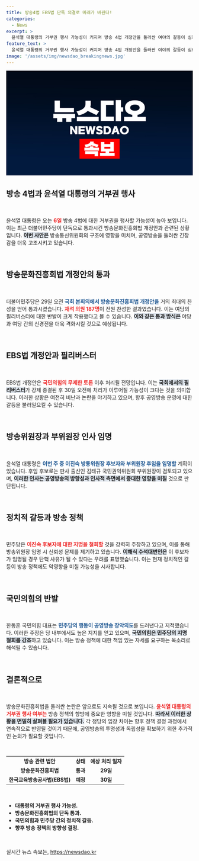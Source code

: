 ```yaml
---
title: 방송4법 EBS법 단독 의결로 미래가 바뀐다!
categories:
  - News
excerpt: >
  윤석열 대통령의 거부권 행사 가능성이 커지며 방송 4법 개정안을 둘러싼 여야의 갈등이 심화되고 있습니다. 민주당의 단독 의결과 국민의힘의 필리버스터가 맞물리며 공영방송의 미래가 긴장감 속에 흔들리고 있습니다. 클릭 유도!
feature_text: >
  윤석열 대통령의 거부권 행사 가능성이 커지며 방송 4법 개정안을 둘러싼 여야의 갈등이 심화되고 있습니다. 민주당의 단독 의결과 국민의힘의 필리버스터가 맞물리며 공영방송의 미래가 긴장감 속에 흔들리고 있습니다. 클릭 유도!
image: '/assets/img/newsdao_breakingnews.jpg'
---
```


<p><img src="/assets/img/newsdao_breakingnews.jpg" alt="flaretime 속보" /></p>

<h2 data-ke-size="size26">방송 4법과 윤석열 대통령의 거부권 행사</h2>

<p data-ke-size="size16">&nbsp;</p>

<p>윤석열 대통령은 오는 <b><span style="color: #ee2323;">6일</span></b> 방송 4법에 대한 거부권을 행사할 가능성이 높아 보입니다. 이는 최근 더불어민주당이 단독으로 통과시킨 방송문화진흥회법 개정안과 관련된 상황입니다. <b><span style="background-color: #21538527;">이번 사안은</span></b> 방송통신위원회의 구조에 영향을 미치며, 공영방송을 둘러싼 긴장감을 더욱 고조시키고 있습니다.</p>

<p data-ke-size="size16">&nbsp;</p>

<h2 data-ke-size="size26">방송문화진흥회법 개정안의 통과</h2>

<p data-ke-size="size16">&nbsp;</p>

<p>더불어민주당은 29일 오전 <b><span style="color: #1a5490;">국회 본회의에서 방송문화진흥회법 개정안을</span></b> 거의 최대의 찬성을 얻어 통과시켰습니다. <b><span style="color: #ee2323;">재석 의원 187명</span></b>이 전원 찬성한 결과였습니다. 이는 여당의 필리버스터에 대한 반발이 크게 작용했다고 볼 수 있습니다. <b><span style="background-color: #21538527;">이와 같은 통과 방식은</span></b> 야당과 여당 간의 신경전을 더욱 격화시킬 것으로 예상됩니다.</p>

<p data-ke-size="size16">&nbsp;</p>

<h2 data-ke-size="size26">EBS법 개정안과 필리버스터</h2>

<p data-ke-size="size16">&nbsp;</p>

<p>EBS법 개정안은 <b><span style="color: #ee2323;">국민의힘의 무제한 토론</span></b> 이후 처리될 전망입니다. 이는 <b><span style="background-color: #21538527;">국회에서의 필리버스터</span></b>가 강제 종결된 후 30일 오전에 처리가 이루어질 가능성이 크다는 것을 의미합니다. 이러한 상황은 여전히 비난과 논란을 야기하고 있으며, 향후 공영방송 운영에 대한 갈등을 불러일으킬 수 있습니다.</p>

<p data-ke-size="size16">&nbsp;</p>

<h2 data-ke-size="size26">방송위원장과 부위원장 인사 임명</h2>

<p data-ke-size="size16">&nbsp;</p>

<p>윤석열 대통령은 <b><span style="color: #1a5490;">이번 주 중 이진숙 방통위원장 후보자와 부위원장 후임을 임명할</span></b> 계획이 있습니다. 후임 후보로는 판사 출신인 김태규 국민권익위원회 부위원장이 검토되고 있으며, <b><span style="background-color: #21538527;">이러한 인사는 공영방송의 방향성과 인사적 측면에서 중대한 영향을 미칠</span></b> 것으로 판단됩니다.</p>

<p data-ke-size="size16">&nbsp;</p>

<h2 data-ke-size="size26">정치적 갈등과 방송 정책</h2>

<p data-ke-size="size16">&nbsp;</p>

<p>민주당은 <b><span style="color: #ee2323;">이진숙 후보자에 대한 지명을 철회할</span></b> 것을 강력히 주장하고 있으며, 이를 통해 방송위원장 임명 시 신뢰성 문제를 제기하고 있습니다. <b><span style="background-color: #21538527;">이해식 수석대변인은</span></b> 이 후보자가 임명될 경우 탄핵 사유가 될 수 있다는 우려를 표명했습니다. 이는 현재 정치적인 갈등이 방송 정책에도 악영향을 미칠 가능성을 시사합니다.</p>

<p data-ke-size="size16">&nbsp;</p>

<h2 data-ke-size="size26">국민의힘의 반발</h2>

<p data-ke-size="size16">&nbsp;</p>

<p>한동훈 국민의힘 대표는 <b><span style="color: #1a5490;">민주당의 행동이 공영방송 장악의도</span></b>를 드러낸다고 지적했습니다. 이러한 주장은 당 내부에서도 높은 지지를 얻고 있으며, <b><span style="background-color: #21538527;">국민의힘은 민주당의 지명 철회를 강조</span></b>하고 있습니다. 이는 방송 정책에 대한 책임 있는 자세를 요구하는 목소리로 해석될 수 있습니다.</p>

<p data-ke-size="size16">&nbsp;</p>

<h2 data-ke-size="size26">결론적으로</h2>

<p data-ke-size="size16">&nbsp;</p>

<p>방송문화진흥회법을 둘러싼 논란은 앞으로도 지속될 것으로 보입니다. <b><span style="color: #ee2323;">윤석열 대통령의 거부권 행사 여부는</span></b> 방송 정책의 향방에 중요한 영향을 미칠 것입니다. <b><span style="background-color: #21538527;">따라서 이러한 상황을 면밀히 살펴볼 필요가 있습니다.</span></b> 각 정당의 입장 차이는 향후 정책 결정 과정에서 연속적으로 반영될 것이기 때문에, 공영방송의 투명성과 독립성을 확보하기 위한 추가적인 논의가 필요할 것입니다.</p>

<p data-ke-size="size16">&nbsp;</p>

<table>
    <tr>
        <td style="text-align: center; height: 17px;"><b>방송 관련 법안</b></td>
        <td style="text-align: center; height: 17px;"><b>상태</b></td>
        <td style="text-align: center; height: 17px;"><b>예상 처리 일자</b></td>
    </tr>
    <tr>
        <td style="text-align: center; height: 17px;"><b>방송문화진흥회법</b></td>
        <td style="text-align: center; height: 17px;"><b>통과</b></td>
        <td style="text-align: center; height: 17px;"><b>29일</b></td>
    </tr>
    <tr>
        <td style="text-align: center; height: 17px;"><b>한국교육방송공사법(EBS법)</b></td>
        <td style="text-align: center; height: 17px;"><b>예정</b></td>
        <td style="text-align: center; height: 17px;"><b>30일</b></td>
    </tr>
</table>

<p data-ke-size="size16">&nbsp;</p>

<ul>
    <li><b>대통령의 거부권 행사 가능성.</b></li>
    <li><b>방송문화진흥회법의 단독 통과.</b></li>
    <li><b>국민의힘과 민주당 간의 정치적 갈등.</b></li>
    <li><b>향후 방송 정책의 방향성 결정.</b></li>
</ul>

<p data-ke-size="size16">&nbsp;</p>
실시간 뉴스 속보는, <a href="https://newsdao.kr" rel="dofollow">https://newsdao.kr</a>


